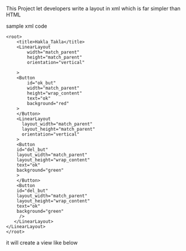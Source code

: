 This Project let developers  write a layout in xml which is far simpler than HTML 

sample xml code 
```<?xml version="1.0" encoding="UTF-8"?>
<root>
    <title>Hakla_Takla</title>
    <LinearLayout
        width="match_parent"
        height="match_parent"
        orientation="vertical"

    >
    <Button
        id="ok_but"
        width="match_parent"
        height="wrap_content"
        text="ok"
        background="red"
    >
    </Button>
    <LinearLayout
      layout_width="match_parent"
      layout_height="match_parent"
      orientation="vertical"
    >
    <Button
    id="del_but"
    layout_width="match_parent"
    layout_height="wrap_content"
    text="ok"
    background="green"
    >
    </Button>
    <Button
    id="del_but"
    layout_width="match_parent"
    layout_height="wrap_content"
    text="ok"
    background="green"
     />
   </LinearLayout>
</LinearLayout>
</root>
```
it will create a view like below

